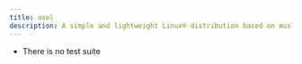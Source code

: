 ```yaml
---
title: axel
description: A simple and lightweight Linux® distribution based on musl libc and toybox
---
```


- There is no test suite
